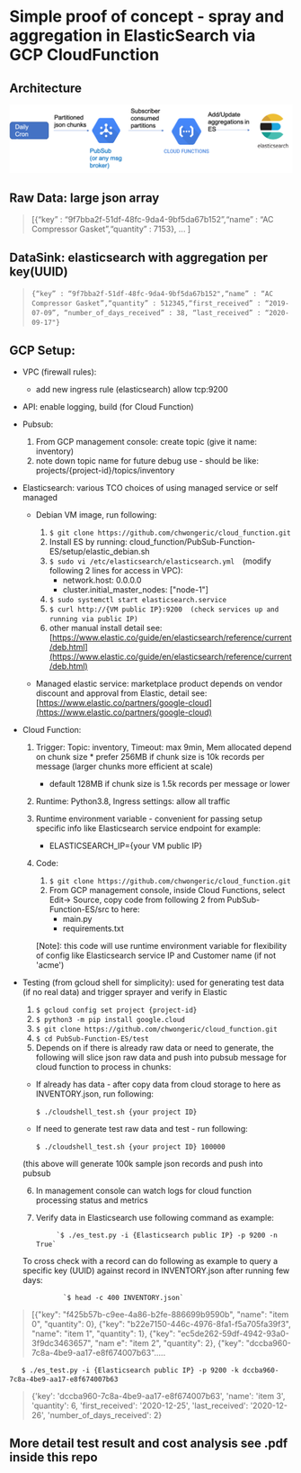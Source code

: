 # Simple proof of concept - spray and aggregation in ElasticSearch via GCP CloudFunction



## Architecture
![alt text](https://github.com/chwongeric/cloud_function/blob/main/images/es_cloud_func.png?raw=true)

## Raw Data: large json array
> [{“key” : “9f7bba2f-51df-48fc-9da4-9bf5da67b152”,“name” : “AC Compressor Gasket”,“quantity” : 7153},
> ...
> ]


## DataSink: elasticsearch with aggregation per key(UUID)
> `{“key” : “9f7bba2f-51df-48fc-9da4-9bf5da67b152",“name” : “AC Compressor Gasket”,“quantity” : 512345,“first_received” : “2019-07-09”, “number_of_days_received” : 38, “last_received” : “2020-09-17"}`

## GCP Setup:
* VPC (firewall rules):  
	* add new ingress rule (elasticsearch) allow tcp:9200
* API:  enable logging, build (for Cloud Function)
* Pubsub:  
	1. From GCP management console:  create topic (give it name: inventory) 
	2. note down topic name for future debug use - should be like:  projects/{project-id}/topics/inventory
* Elasticsearch:   various TCO choices of using managed service or self managed
	* Debian VM image, run following:
		1. `$ git clone https://github.com/chwongeric/cloud_function.git`
		2. Install ES by running: cloud_function/PubSub-Function-ES/setup/elastic_debian.sh
		3. `$ sudo vi /etc/elasticsearch/elasticsearch.yml  `(modify following 2 lines for access in VPC):
			* network.host: 0.0.0.0
			* cluster.initial_master_nodes: ["node-1"]
		4. `$ sudo systemctl start elasticsearch.service`
		5. `$ curl http://{VM public IP}:9200  (check services up and running via public IP)`
		6. other manual install detail see:  [https://www.elastic.co/guide/en/elasticsearch/reference/current/deb.html](https://www.elastic.co/guide/en/elasticsearch/reference/current/deb.html)

	* Managed elastic service:  marketplace product depends on vendor discount and approval from Elastic, detail see:  [https://www.elastic.co/partners/google-cloud](https://www.elastic.co/partners/google-cloud)

* Cloud Function:  
	1. Trigger:  Topic: inventory, Timeout: max 9min, Mem allocated depend on chunk size
	        * prefer 256MB if chunk size is 10k records per message (larger chunks more efficient at scale)
		* default 128MB if chunk size is 1.5k records per message or lower
	2. Runtime: Python3.8, Ingress settings: allow all traffic
	3. Runtime environment variable - convenient for passing setup specific info like Elasticsearch service endpoint for example:
		* ELASTICSEARCH_IP={your VM public IP}
	4. Code: 
		1. `$ git clone https://github.com/chwongeric/cloud_function.git`
		2. From GCP management console, inside Cloud Functions, select Edit-> Source, copy code from following 2 from PubSub-Function-ES/src to here:
			* main.py
			* requirements.txt
	
		[Note]: this code will use runtime environment variable for flexibility of config like Elasticsearch service IP and Customer name (if not 'acme')
	
* Testing (from gcloud shell for simplicity):  used for generating test data (if no real data) and trigger sprayer and verify in Elastic
	1. `$ gcloud config set project {project-id}`
	2. `$ python3 -m pip install google.cloud`
	3. `$ git clone https://github.com/chwongeric/cloud_function.git`
	4. `$ cd PubSub-Function-ES/test`
	5. Depends on if there is already raw data or need to generate, the following will slice json raw data and push into pubsub message for cloud function to process in chunks:
	 * If already has data - after copy data from cloud storage to here as INVENTORY.json, run following:
		
		`$ ./cloudshell_test.sh {your project ID}`
			
	 * If need to generate test raw data and test - run following:
		
		`$ ./cloudshell_test.sh {your project ID} 100000`
			
	 (this above will generate 100k sample json records and push into pubsub
			
	6. In management console can watch logs for cloud function processing status and metrics
	7. Verify data in Elasticsearch use following command as example:

                `$ ./es_test.py -i {Elasticsearch public IP} -p 9200 -n True`
		
     To cross check with a record can do following as example to query a specific key (UUID) against record in INVENTORY.json after running few days:
		
                `$ head -c 400 INVENTORY.json`
		
> [{"key": "f425b57b-c9ee-4a86-b2fe-886699b9590b", "name": "item 0", "quantity": 0}, {"key": "b22e7150-446c-4976-8fa1-f5a705fa39f3", "name": "item 1", "quantity": 1}, {"key": "ec5de262-59df-4942-93a0-3f9dc3463657", "nam
> e": "item 2", "quantity": 2}, {"key": "dccba960-7c8a-4be9-aa17-e8f674007b63".....

       $ ./es_test.py -i {Elasticsearch public IP} -p 9200 -k dccba960-7c8a-4be9-aa17-e8f674007b63
       
> {'key': 'dccba960-7c8a-4be9-aa17-e8f674007b63', 'name': 'item 3', 'quantity': 6, 'first_received': '2020-12-25', 'last_received': '2020-12-26', 'number_of_days_received': 2}


## More detail test result and cost analysis see .pdf inside this repo
			

		


	
